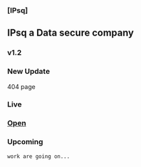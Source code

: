 ### [IPsq]

## IPsq a Data secure company
### v1.2



### New Update

404 page  

### Live
### [Open](https://rdxkeerthi.github.io/ipsq/)

### Upcoming 
     
 ``` work are going on... ```
